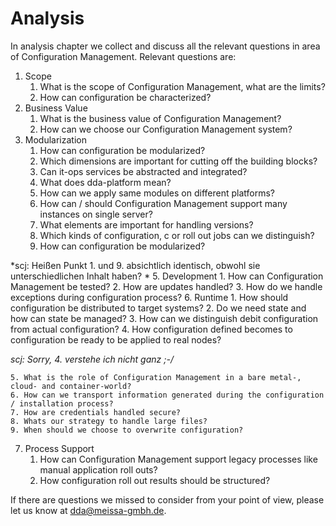 # Analysis

In analysis chapter we collect and discuss all the relevant questions in area of Configuration Management. Relevant questions are:

1. Scope 
    1. What is the scope of Configuration Management, what are the limits?
    2. How can configuration be characterized?
2. Business Value
    1. What is the business value of Configuration Management?
    2. How can we choose our Configuration Management system?
3. Modularization
    1. How can configuration be modularized?
    2. Which dimensions are important for cutting off the building blocks?
    3. Can it-ops services be abstracted and integrated?
    4. What does dda-platform mean?
    5. How can we apply same modules on different platforms?
    6. How can / should Configuration Management support many instances on single server?
    7. What elements are important for handling versions?
    8. Which kinds of configuration, c or roll out jobs can we distinguish?
    9. How can configuration be modularized?
    
*scj: Heißen Punkt 1. und 9. absichtlich identisch, obwohl sie unterschiedlichen Inhalt haben?
*
5. Development
    1. How can Configuration Management be tested?
    2. How are updates handled?
    3. How do we handle exceptions during configuration process?
6. Runtime
    1. How should configuration be distributed to target systems?
    2. Do we need state and how can state be managed?
    3. How can we distinguish debit configuration from actual configuration?
    4. How configuration defined becomes to configuration be ready to be applied to real nodes? 
    
*scj: Sorry, 4. verstehe ich nicht ganz ;-/*

    5. What is the role of Configuration Management in a bare metal-, cloud- and container-world?
    6. How can we transport information generated during the configuration / installation process?
    7. How are credentials handled secure?
    8. Whats our strategy to handle large files?
    9. When should we choose to overwrite configuration?
7. Process Support
    1. How can Configuration Management support legacy processes like manual application roll outs?
    2. How configuration roll out results should be structured?

If there are questions we missed to consider from your point of view, please let us know at [dda@meissa-gmbh.de](mailto:dda@meissa-gmbh.de).


